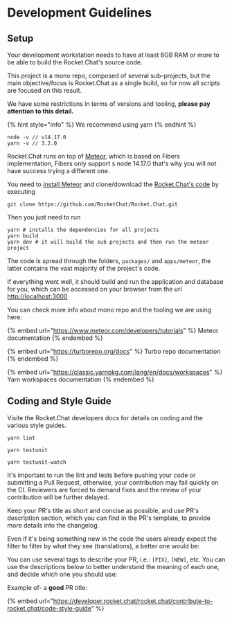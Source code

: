 # Development Guidelines

## Setup

Your development workstation needs to have at least 8GB RAM or more to be able to build the Rocket.Chat's source code.

This project is a mono repo, composed of several sub-projects, but the main objective/focus is Rocket.Chat as a single build, so for now all scripts are focused on this result.

We have some restrictions in terms of versions and tooling, **please pay attention to this detail.**

{% hint style="info" %}
We recommend using yarn
{% endhint %}

```
node -v // v14.17.0
yarn -v // 3.2.0
```

Rocket.Chat runs on top of [Meteor](https://www.meteor.com/), which is based on Fibers implementation, Fibers only support s node 14.17.0  that's why you will not have success trying a different one.

You need to [install Meteor](https://www.meteor.com/install) and clone/download the [Rocket.Chat's code](https://github.com/RocketChat/Rocket.Chat.git) by executing

```
git clone https://github.com/RocketChat/Rocket.Chat.git
```

Then you just need to run

```
yarn # installs the dependencies for all projects
yarn build
yarn dev # it will build the sub projects and then run the meteor project
```

The code is spread through the folders, `packages/` and `apps/meteor`, the latter contains the vast majority of the project's code.

If everything went well, it should build and run the application and database for you, which can be accessed on your browser from the url [http://localhost:3000](http://localhost:3000)

You can check more info about mono repo and the tooling we are using here:

{% embed url="https://www.meteor.com/developers/tutorials" %}
Meteor documentation
{% endembed %}

{% embed url="https://turborepo.org/docs" %}
Turbo repo documentation
{% endembed %}

{% embed url="https://classic.yarnpkg.com/lang/en/docs/workspaces" %}
Yarn workspaces documentation
{% endembed %}

## Coding and Style Guide

Visite the Rocket.Chat developers docs for details on coding and the various style guides.

```
yarn lint
```

```
yarn testunit
```

```
yarn testunit-watch
```

It's important to run the lint and tests before pushing your code or submitting a Pull Request, otherwise, your contribution may fail quickly on the CI. Reviewers are forced to demand fixes and the review of your contribution will be further delayed.

Keep your PR's title as short and concise as possible, and use PR's description section, which you can find in the PR's template, to provide more details into the changelog.

Even if it's being something new in the code the users already expect the filter to filter by what they see (translations), a better one would be:

You can use several tags to describe your PR, i.e.: `[FIX]`, `[NEW]`, etc. You can use the descriptions below to better understand the meaning of each one, and decide which one you should use:

Example of- a **good** PR title:

{% embed url="https://developer.rocket.chat/rocket.chat/contribute-to-rocket.chat/code-style-guide" %}
